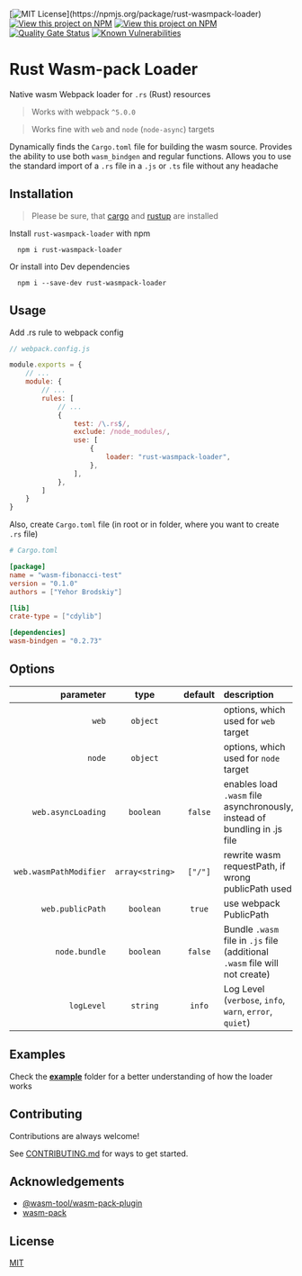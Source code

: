 [![MIT License](https://img.shields.io/npm/l/rust-wasmpack-loader.svg?)](https://npmjs.org/package/rust-wasmpack-loader)
[![View this project on NPM](https://img.shields.io/npm/v/rust-wasmpack-loader.svg)](https://npmjs.org/package/rust-wasmpack-loader)
[![View this project on NPM](https://img.shields.io/npm/dm/rust-wasmpack-loader.svg)](https://npmjs.org/package/rust-wasmpack-loader)
[![Quality Gate Status](https://sonarcloud.io/api/project_badges/measure?project=yeskiy_rustwasm-loader&metric=alert_status)](https://sonarcloud.io/summary/new_code?id=yeskiy_rustwasm-loader)
[![Known Vulnerabilities](https://snyk.io/test/github/yeskiy/rustwasm-loader/badge.svg)](https://snyk.io/test/github/yeskiy/rustwasm-loader)

# Rust Wasm-pack Loader

Native wasm Webpack loader for `.rs` (Rust) resources

> Works with webpack `^5.0.0`

> Works fine with `web` and `node` (`node-async`) targets

Dynamically finds the `Cargo.toml` file for building the wasm source.
Provides the ability to use both `wasm_bindgen` and regular functions.
Allows you to use the standard import of a `.rs` file in a `.js` or `.ts` file without any headache

## Installation
> Please be sure, that [cargo](https://doc.rust-lang.org/cargo/commands/cargo-install.html) and [rustup](https://rustup.rs/) are installed

Install `rust-wasmpack-loader` with npm

```shell script
  npm i rust-wasmpack-loader
```

Or install into Dev dependencies

```shell script
  npm i --save-dev rust-wasmpack-loader
```

## Usage

Add .rs rule to webpack config

```js 
// webpack.config.js

module.exports = {
    // ...
    module: {
        // ...
        rules: [
            // ...
            {
                test: /\.rs$/,
                exclude: /node_modules/,
                use: [
                    {
                        loader: "rust-wasmpack-loader",
                    },
                ],
            },
        ]
    }
}
```

Also, create `Cargo.toml` file (in root or in folder, where you want to create `.rs` file)

```toml
# Cargo.toml

[package]
name = "wasm-fibonacci-test"
version = "0.1.0"
authors = ["Yehor Brodskiy"]

[lib]
crate-type = ["cdylib"]

[dependencies]
wasm-bindgen = "0.2.73"
```

## Options
|              parameter |      type       | default | description                                                                 |
|-----------------------:|:---------------:|:-------:|:----------------------------------------------------------------------------|
|                  `web` |    `object`     |         | options, which used for `web` target                                        |
|                 `node` |    `object`     |         | options, which used for `node` target                                       |
|     `web.asyncLoading` |    `boolean`    | `false` | enables load `.wasm` file asynchronously, instead of bundling in .js file   |
| `web.wasmPathModifier` | `array<string>` | `["/"]` | rewrite wasm requestPath, if wrong publicPath used                          |
|       `web.publicPath` |    `boolean`    | `true`  | use webpack PublicPath                                                      |
|          `node.bundle` |    `boolean`    | `false` | Bundle `.wasm` file in `.js` file (additional `.wasm` file will not create) |
|             `logLevel` |    `string`     | `info`  | Log Level (`verbose`, `info`, `warn`, `error`, `quiet`)                     |



## Examples
Check the **[example](./example)** folder for a better understanding of how the loader works

## Contributing

Contributions are always welcome!

See [CONTRIBUTING.md](./CONTRIBUTING.md) for ways to get started.

## Acknowledgements

- [@wasm-tool/wasm-pack-plugin](https://github.com/wasm-tool/wasm-pack-plugin)
- [wasm-pack](https://github.com/rustwasm/wasm-pack)

## License

[MIT](https://choosealicense.com/licenses/mit/)
